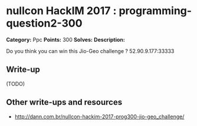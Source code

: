 # nullcon HackIM 2017 : programming-question2-300

**Category:** Ppc
**Points:** 300
**Solves:**
**Description:**

Do you think you can win this Jio-Geo challenge ?
52.90.9.177:33333

## Write-up

(TODO)

## Other write-ups and resources

* http://dann.com.br/nullcon-hackim-2017-prog300-jio-geo_challenge/
